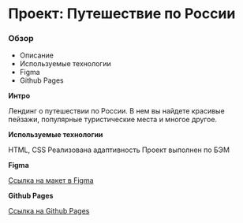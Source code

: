 # Проект: Путешествие по России

### Обзор
* Описание
* Используемые технологии
* Figma
* Github Pages

**Интро**

Лендинг о путешествии по России. В нем вы найдете красивые пейзажи, популярные туристические места и многое другое.

**Используемые технологии**

HTML, CSS
Реализована адаптивность
Проект выполнен по БЭМ

**Figma**

[Ссылка на макет в Figma](https://www.figma.com/file/5S2WSbEFL6awjVWJ0NWL8Q/Sprint-3_-Russia-_-desktop-mobile?node-id=28503%3A0)

**Github Pages**

[Ссылка на Github Pages](https://arknal.github.io/russian-travel/index.html)
